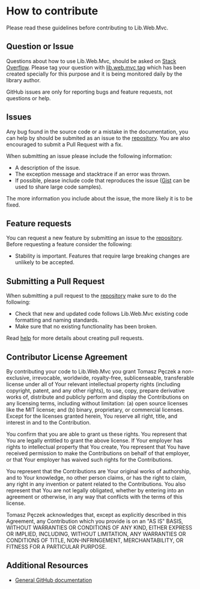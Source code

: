 How to contribute
===============

Please read these guidelines before contributing to Lib.Web.Mvc.

## Question or Issue

Questions about how to use Lib.Web.Mvc, should be asked on [Stack Overflow](http://stackoverflow.com/). Please tag your question with [lib.web.mvc tag](http://stackoverflow.com/questions/tagged/lib.web.mvc) which has been created specially for this purpose and it is being monitored daily by the library author.

GitHub issues are only for reporting bugs and feature requests, not
questions or help.

## Issues

Any bug found in the source code or a mistake in the documentation, you can help by should be submited as an issue to the [repository](https://github.com/tpeczek/Lib.Web.Mvc). You are also encouraged to submit a Pull Request with a fix.

When submitting an issue please include the following information:

- A description of the issue.
- The exception message and stacktrace if an error was thrown.
- If possible, please include code that reproduces the issue ([Gist](https://gist.github.com) can be used to share large code samples).

The more information you include about the issue, the more likely it is to be fixed.

## Feature requests

You can request a new feature by submitting an issue to the [repository](https://github.com/tpeczek/Lib.Web.Mvc). Before requesting a feature consider the following:

- Stability is important. Features that require large breaking changes are unlikely to be accepted.

## Submitting a Pull Request

When submitting a pull request to the [repository](https://github.com/tpeczek/Lib.Web.Mvc) make sure to do the following:

- Check that new and updated code follows Lib.Web.Mvc existing code formatting and naming standards.
- Make sure that no existing functionality has been broken.

Read [help](https://help.github.com/articles/using-pull-requests) for more details about creating pull requests.

## Contributor License Agreement

By contributing your code to Lib.Web.Mvc you grant Tomasz Pęczek a non-exclusive, irrevocable, worldwide, royalty-free, sublicenseable, transferable license under all of Your relevant intellectual property rights (including copyright, patent, and any other rights), to use, copy, prepare derivative works of, distribute and
publicly perform and display the Contributions on any licensing terms, including without limitation: (a) open source licenses like the MIT license; and (b) binary, proprietary, or commercial licenses. Except for the licenses granted herein, You reserve all right, title, and interest in and to the Contribution.

You confirm that you are able to grant us these rights. You represent that You are legally entitled to grant the above license. If Your employer has rights to intellectual property that You create, You represent that You have received permission to make the Contributions on behalf of that employer, or that Your employer has waived such rights for the Contributions.

You represent that the Contributions are Your original works of authorship, and to Your knowledge, no other person claims, or has the right to claim, any right in any invention or patent related to the Contributions. You also represent that You are not legally obligated, whether by entering into an agreement or otherwise, in any way that conflicts with the terms of this license.

Tomasz Pęczek acknowledges that, except as explicitly described in this Agreement, any Contribution which you provide is on an "AS IS" BASIS, WITHOUT WARRANTIES OR CONDITIONS OF ANY KIND, EITHER EXPRESS OR IMPLIED, INCLUDING, WITHOUT LIMITATION, ANY WARRANTIES OR CONDITIONS OF TITLE, NON-INFRINGEMENT, MERCHANTABILITY, OR FITNESS FOR A PARTICULAR PURPOSE.

## Additional Resources

* [General GitHub documentation](http://help.github.com/)